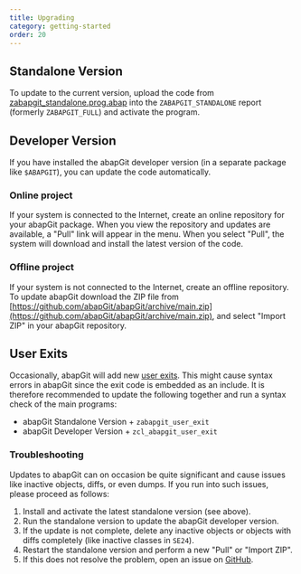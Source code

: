 ```yaml
---
title: Upgrading
category: getting-started
order: 20
---
```



## Standalone Version

To update to the current version, upload the code from [zabapgit_standalone.prog.abap](https://raw.githubusercontent.com/abapGit/build/main/zabapgit_standalone.prog.abap) into the `ZABAPGIT_STANDALONE` report (formerly `ZABAPGIT_FULL`) and activate the program.

## Developer Version

If you have installed the abapGit developer version (in a separate package like `$ABAPGIT`), you can update the code automatically.

### Online project

If your system is connected to the Internet, create an online repository for your abapGit package. When you view the repository and updates are available, a "Pull" link will appear in the menu. When you select "Pull", the system will download and install the latest version of the code.

### Offline project

If your system is not connected to the Internet, create an offline repository. To update abapGit download the ZIP file from [https://github.com/abapGit/abapGit/archive/main.zip](https://github.com/abapGit/abapGit/archive/main.zip), and select "Import ZIP" in your abapGit repository.

## User Exits

Occasionally, abapGit will add new [user exits](/user-guide/reference/exits.html). This might cause syntax errors in abapGit since the exit code is embedded as an include. It is therefore recommended to update the following together and run a syntax check of the main programs:

- abapGit Standalone Version + `zabapgit_user_exit`
- abapGit Developer Version + `zcl_abapgit_user_exit` 

### Troubleshooting

Updates to abapGit can on occasion be quite significant and cause issues like inactive objects, diffs, or even dumps. If you run into such issues, please proceed as follows:
1. Install and activate the latest standalone version (see above).
2. Run the standalone version to update the abapGit developer version.
3. If the update is not complete, delete any inactive objects or objects with diffs completely (like inactive classes in `SE24`).
4. Restart the standalone version and perform a new "Pull" or "Import ZIP".
5. If this does not resolve the problem, open an issue on [GitHub](https://github.com/abapGit/abapGit/issues).

